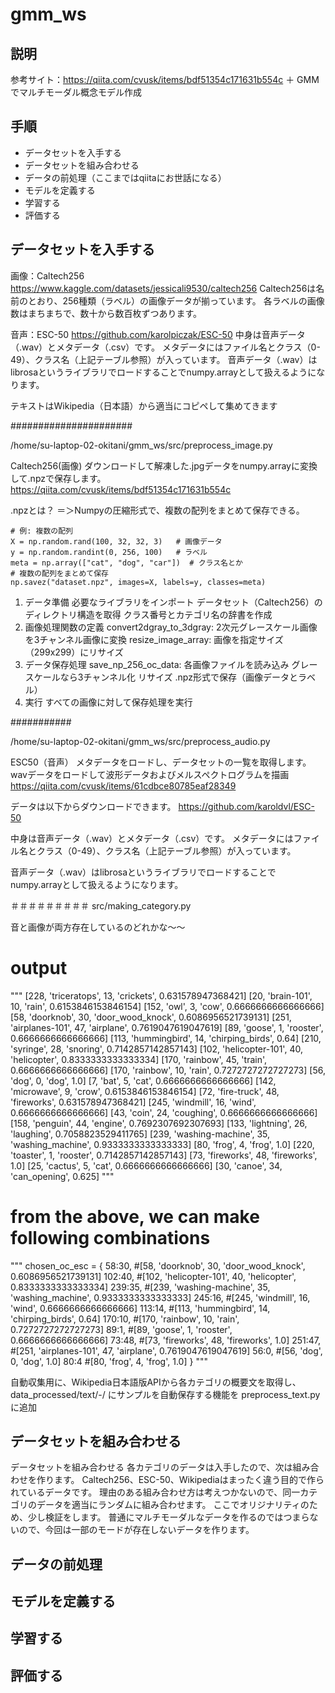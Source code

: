 # gmm_ws

## 説明

参考サイト：https://qiita.com/cvusk/items/bdf51354c171631b554c
＋
GMMでマルチモーダル概念モデル作成

## 手順
- データセットを入手する
- データセットを組み合わせる
- データの前処理（ここまではqiitaにお世話になる）
- モデルを定義する
- 学習する
- 評価する


## データセットを入手する

画像：Caltech256
https://www.kaggle.com/datasets/jessicali9530/caltech256
Caltech256は名前のとおり、256種類（ラベル）の画像データが揃っています。
各ラベルの画像数はまちまちで、数十から数百枚ずつあります。

音声：ESC-50
https://github.com/karolpiczak/ESC-50
中身は音声データ（.wav）とメタデータ（.csv）です。
メタデータにはファイル名とクラス（0-49）、クラス名（上記テーブル参照）が入っています。
音声データ（.wav）はlibrosaというライブラリでロードすることでnumpy.arrayとして扱えるようになります。

テキストはWikipedia（日本語）から適当にコピペして集めてきます


######################

/home/su-laptop-02-okitani/gmm_ws/src/preprocess_image.py

Caltech256(画像)
ダウンロードして解凍した.jpgデータをnumpy.arrayに変換して.npzで保存します。
https://qiita.com/cvusk/items/bdf51354c171631b554c

.npzとは？
＝＞Numpyの圧縮形式で、複数の配列をまとめて保存できる。

```
# 例: 複数の配列
X = np.random.rand(100, 32, 32, 3)   # 画像データ
y = np.random.randint(0, 256, 100)   # ラベル
meta = np.array(["cat", "dog", "car"])  # クラス名とか
# 複数の配列をまとめて保存
np.savez("dataset.npz", images=X, labels=y, classes=meta)
```

1. データ準備
必要なライブラリをインポート
データセット（Caltech256）のディレクトリ構造を取得
クラス番号とカテゴリ名の辞書を作成
2. 画像処理関数の定義
convert2dgray_to_3dgray: 2次元グレースケール画像を3チャンネル画像に変換
resize_image_array: 画像を指定サイズ（299x299）にリサイズ
3. データ保存処理
save_np_256_oc_data:
各画像ファイルを読み込み
グレースケールなら3チャンネル化
リサイズ
.npz形式で保存（画像データとラベル）
4. 実行
すべての画像に対して保存処理を実行



###########

/home/su-laptop-02-okitani/gmm_ws/src/preprocess_audio.py

ESC50（音声）
メタデータをロードし、データセットの一覧を取得します。
wavデータをロードして波形データおよびメルスペクトログラムを描画
https://qiita.com/cvusk/items/61cdbce80785eaf28349

データは以下からダウンロードできます。
https://github.com/karoldvl/ESC-50

中身は音声データ（.wav）とメタデータ（.csv）です。
メタデータにはファイル名とクラス（0-49）、クラス名（上記テーブル参照）が入っています。

音声データ（.wav）はlibrosaというライブラリでロードすることでnumpy.arrayとして扱えるようになります。





＃＃＃＃＃＃＃＃＃
src/making_category.py

音と画像が両方存在しているのどれかな〜〜

# output

"""
[228, 'triceratops', 13, 'crickets', 0.631578947368421]
[20, 'brain-101', 10, 'rain', 0.6153846153846154]
[152, 'owl', 3, 'cow', 0.6666666666666666]
[58, 'doorknob', 30, 'door_wood_knock', 0.6086956521739131]
[251, 'airplanes-101', 47, 'airplane', 0.7619047619047619]
[89, 'goose', 1, 'rooster', 0.6666666666666666]
[113, 'hummingbird', 14, 'chirping_birds', 0.64]
[210, 'syringe', 28, 'snoring', 0.7142857142857143]
[102, 'helicopter-101', 40, 'helicopter', 0.8333333333333334]
[170, 'rainbow', 45, 'train', 0.6666666666666666]
[170, 'rainbow', 10, 'rain', 0.7272727272727273]
[56, 'dog', 0, 'dog', 1.0]
[7, 'bat', 5, 'cat', 0.6666666666666666]
[142, 'microwave', 9, 'crow', 0.6153846153846154]
[72, 'fire-truck', 48, 'fireworks', 0.631578947368421]
[245, 'windmill', 16, 'wind', 0.6666666666666666]
[43, 'coin', 24, 'coughing', 0.6666666666666666]
[158, 'penguin', 44, 'engine', 0.7692307692307693]
[133, 'lightning', 26, 'laughing', 0.7058823529411765]
[239, 'washing-machine', 35, 'washing_machine', 0.9333333333333333]
[80, 'frog', 4, 'frog', 1.0]
[220, 'toaster', 1, 'rooster', 0.7142857142857143]
[73, 'fireworks', 48, 'fireworks', 1.0]
[25, 'cactus', 5, 'cat', 0.6666666666666666]
[30, 'canoe', 34, 'can_opening', 0.625]
"""

# from the above, we can make following combinations
"""
chosen_oc_esc = {
    58:30, #[58, 'doorknob', 30, 'door_wood_knock', 0.6086956521739131]
    102:40, #[102, 'helicopter-101', 40, 'helicopter', 0.8333333333333334]
    239:35, #[239, 'washing-machine', 35, 'washing_machine', 0.9333333333333333] 
    245:16, #[245, 'windmill', 16, 'wind', 0.6666666666666666]
    113:14, #[113, 'hummingbird', 14, 'chirping_birds', 0.64]
    170:10, #[170, 'rainbow', 10, 'rain', 0.7272727272727273]
    89:1, #[89, 'goose', 1, 'rooster', 0.6666666666666666]
    73:48, #[73, 'fireworks', 48, 'fireworks', 1.0]
    251:47, #[251, 'airplanes-101', 47, 'airplane', 0.7619047619047619]
    56:0, #[56, 'dog', 0, 'dog', 1.0]
    80:4 #[80, 'frog', 4, 'frog', 1.0]
}
"""

自動収集用に、Wikipedia日本語版APIから各カテゴリの概要文を取得し、data_processed/text/<cid>-<name>/ にサンプルを自動保存する機能を preprocess_text.py に追加


## データセットを組み合わせる

データセットを組み合わせる
各カテゴリのデータは入手したので、次は組み合わせを作ります。
Caltech256、ESC-50、Wikipediaはまったく違う目的で作られているデータです。
理由のある組み合わせ方は考えつかないので、同一カテゴリのデータを適当にランダムに組み合わせます。
ここでオリジナリティのため、少し検証をします。
普通にマルチモーダルなデータを作るのではつまらないので、今回は一部のモードが存在しないデータを作ります。


## データの前処理


## モデルを定義する
## 学習する
## 評価する
